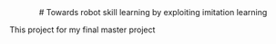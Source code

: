 <center> # Towards robot skill learning by exploiting imitation learning </center>

This project for my final master project
